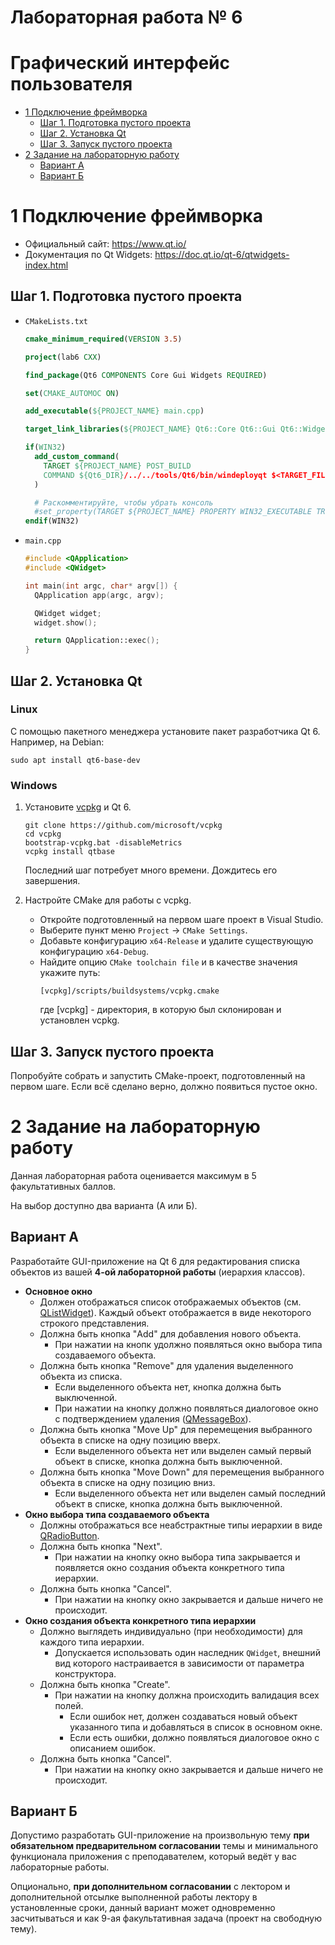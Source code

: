 
# Лабораторная работа № 6 <!-- omit in toc -->
# Графический интерфейс пользователя <!-- omit in toc -->

- [1 Подключение фреймворка](#1-подключение-фреймворка)
  - [Шаг 1. Подготовка пустого проекта](#шаг-1-подготовка-пустого-проекта)
  - [Шаг 2. Установка Qt](#шаг-2-установка-qt)
  - [Шаг 3. Запуск пустого проекта](#шаг-3-запуск-пустого-проекта)
- [2 Задание на лабораторную работу](#2-задание-на-лабораторную-работу)
  - [Вариант А](#вариант-а)
  - [Вариант Б](#вариант-б)



# 1 Подключение фреймворка

- Официальный сайт: https://www.qt.io/
- Документация по Qt Widgets: https://doc.qt.io/qt-6/qtwidgets-index.html

## Шаг 1. Подготовка пустого проекта

- `CMakeLists.txt`
  ```cmake
  cmake_minimum_required(VERSION 3.5)

  project(lab6 CXX)

  find_package(Qt6 COMPONENTS Core Gui Widgets REQUIRED)

  set(CMAKE_AUTOMOC ON)

  add_executable(${PROJECT_NAME} main.cpp)

  target_link_libraries(${PROJECT_NAME} Qt6::Core Qt6::Gui Qt6::Widgets)

  if(WIN32)
    add_custom_command(
      TARGET ${PROJECT_NAME} POST_BUILD
      COMMAND ${Qt6_DIR}/../../tools/Qt6/bin/windeployqt $<TARGET_FILE:${PROJECT_NAME}>
    )

    # Раскомментируйте, чтобы убрать консоль
    #set_property(TARGET ${PROJECT_NAME} PROPERTY WIN32_EXECUTABLE TRUE)
  endif(WIN32)
  ```

- `main.cpp`
  ```cpp
  #include <QApplication>
  #include <QWidget>

  int main(int argc, char* argv[]) {
    QApplication app(argc, argv);

    QWidget widget;
    widget.show();

    return QApplication::exec();
  }
  ```

## Шаг 2. Установка Qt

### Linux <!-- omit in toc -->

С помощью пакетного менеджера установите пакет разработчика Qt 6.
Например, на Debian:
```
sudo apt install qt6-base-dev
```

### Windows <!-- omit in toc -->

1. Установите [vcpkg](https://github.com/microsoft/vcpkg) и Qt 6.
   ```
   git clone https://github.com/microsoft/vcpkg
   cd vcpkg
   bootstrap-vcpkg.bat -disableMetrics
   vcpkg install qtbase
   ```
   Последний шаг потребует много времени. Дождитесь его завершения.

2. Настройте CMake для работы с vcpkg.
   - Откройте подготовленный на первом шаге проект в Visual Studio.
   - Выберите пункт меню `Project` → `CMake Settings`.
   - Добавьте конфигурацию `x64-Release` и удалите существующую конфигурацию `x64-Debug`.
   - Найдите опцию `CMake toolchain file` и в качестве значения укажите путь:
     ```
     [vcpkg]/scripts/buildsystems/vcpkg.cmake
     ```
     где [vcpkg] - директория, в которую был склонирован и установлен vcpkg.

## Шаг 3. Запуск пустого проекта

Попробуйте собрать и запустить CMake-проект, подготовленный на первом шаге.
Если всё сделано верно, должно появиться пустое окно.



# 2 Задание на лабораторную работу

Данная лабораторная работа оценивается максимум в 5 факультативных баллов.

На выбор доступно два варианта (А или Б).

## Вариант А

Разработайте GUI-приложение на Qt 6 для редактирования списка объектов
из вашей **4-ой лабораторной работы** (иерархия классов).

- **Основное окно**
  - Должен отображаться список отображаемых объектов (см. [QListWidget](https://doc.qt.io/qt-6/qlistwidget.html)).
    Каждый объект отображается в виде некоторого строкого представления.
  - Должна быть кнопка "Add" для добавления нового объекта.
    - При нажатии на кнопк удолжно появляться окно выбора типа создаваемого объекта.
  - Должна быть кнопка "Remove" для удаления выделенного объекта из списка.
    - Если выделенного объекта нет, кнопка должна быть выключенной.
    - При нажатии на кнопку должно появляться диалоговое окно с подтверждением удаления
      ([QMessageBox](https://doc.qt.io/qt-6/qmessagebox.html)).
  - Должна быть кнопка "Move Up" для перемещения выбранного объекта в списке на одну позицию вверх.
    - Если выделенного объекта нет или выделен самый первый объект в списке, кнопка должна быть выключенной.
  - Должна быть кнопка "Move Down" для перемещения выбранного объекта в списке на одну позицию вниз.
    - Если выделенного объекта нет или выделен самый последний объект в списке, кнопка должна быть выключенной.
- **Окно выбора типа создаваемого объекта**
  - Должны отображаться все неабстрактные типы иерархии в виде [QRadioButton](https://doc.qt.io/qt-6/qradiobutton.html).
  - Должна быть кнопка "Next".
    - При нажатии на кнопку окно выбора типа закрывается и появляется окно создания
      объекта конкретного типа иерархии.
  - Должна быть кнопка "Cancel".
    - При нажатии на кнопку окно закрывается и дальше ничего не происходит.
- **Окно создания объекта конкретного типа иерархии**
  - Должно выглядеть индивидуально (при необходимости) для каждого типа иерархии.
    - Допускается использовать один наследник `QWidget`,
      внешний вид которого настраивается в зависимости от параметра конструктора.
  - Должна быть кнопка "Create".
    - При нажатии на кнопку должна происходить валидация всех полей.
      - Если ошибок нет, должен создаваться новый объект указанного типа и добавляться в список в основном окне.
      - Если есть ошибки, должно появляться диалоговое окно с описанием ошибок.
  - Должна быть кнопка "Cancel".
    - При нажатии на кнопку окно закрывается и дальше ничего не происходит.



## Вариант Б

Допустимо разработать GUI-приложение на произвольную тему **при обязательном предварительном согласовании**
темы и минимального функционала приложения с преподавателем, который ведёт у вас лабораторные работы.

Опционально, **при дополнительном согласовании** с лектором и
дополнительной отсылке выполненной работы лектору в установленные сроки, данный вариант
может одновременно засчитываться и как 9-ая факультативная задача (проект на свободную тему).

